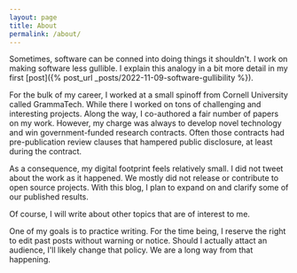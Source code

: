 ```yaml
---
layout: page
title: About
permalink: /about/
---
```


Sometimes, software can be conned into doing things it shouldn't.  I work on
making software less gullible.  I explain this analogy in a bit more detail in
my first [post]({% post_url _posts/2022-11-09-software-gullibility %}).

For the bulk of my career, I worked at a small spinoff from Cornell University
called GrammaTech.  While there I worked on tons of challenging and interesting
projects.  Along the way, I co-authored a fair number of papers on my work.
However, my charge was always to develop novel technology and win
government-funded research contracts.  Often those contracts had pre-publication
review clauses that hampered public disclosure, at least during the contract.

As a consequence, my digital footprint feels relatively small.  I did not tweet
about the work as it happened.  We mostly did not release or contribute to open
source projects.  With this blog, I plan to expand on and clarify some of our
published results.

Of course, I will write about other topics that are of interest to me.

One of my goals is to practice writing.  For the time being, I reserve the right
to edit past posts without warning or notice.  Should I actually attact an
audience, I'll likely change that policy.  We are a long way from that
happening.
